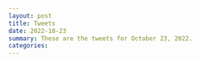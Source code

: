 ```yaml
---
layout: post
title: Tweets
date: 2022-10-23
summary: These are the tweets for October 23, 2022.
categories:
---
```


